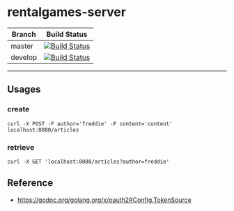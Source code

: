 # rentalgames-server

| Branch | Build Status |
| ------ | ------------ |
| master | [![Build Status](https://travis-ci.com/itslaves/rentalgames-server.svg?branch=master)](https://travis-ci.com/itslaves/rentalgames-server) |
| develop | [![Build Status](https://travis-ci.com/itslaves/rentalgames-server.svg?branch=develop)](https://travis-ci.com/itslaves/rentalgames-server) |

---

## Usages

### create

`curl -X POST -F author='freddie' -F content='content' localhost:8080/articles`

### retrieve

`curl -X GET 'localhost:8080/articles?author=freddie'`

## Reference

- <https://godoc.org/golang.org/x/oauth2#Config.TokenSource>